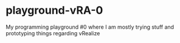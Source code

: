 # playground-vRA-0
My programming playground #0 where I am mostly trying stuff and prototyping things regarding vRealize
